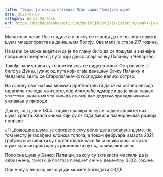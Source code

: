 ```yaml
---
title: "Овако је некада изгледао План садње Полојске шуме"
date: 2025-07-07
category: Бачка Паланка
url: https://backapalankavesti.com/zanimljivosti/iz-istorije/ovako-je-nekada-izgledao-plan-sadnje-polojske-sume-2/
---
```


Мапа носи назив План садње а у опису се наводи да се планира садити шума младог храста на данашњем Полоју. Ова мапа је стара 217 година.

На мапи се може видети и да је по плану било да се пошуми и значајна површина северно од пута који данас спаја Бачку Паланку и Челарево.

Такође занимљиви су топоними који се виде на мапи. Острво које је било уз Дунав, јужно од пута који спаја данашњу Бачку Паланку и Челарево звало се Старопаланачко господско велико острво.

На основу овог назива можемо претпоставити да су на острво некада одлазила господа на излете, лов или краће одморе и да је план садње храстове шуме имао за циљ да се овај део додатно приведе намени уживања у природи.

Дакле, још давне 1804. године планирале су се садње квалитетних шума храста. Хвала онима који су се тада бавили планирањима развоја природе.

ЈП „Војводина шуме“ је спровело сечу већег дела посађене шуме. На том месту је засађена клонска топола, а током фебруара и марта 2021. грађани и активисти су протестовали како би спасили мали остатак шуме који се простире уз регионални пут од планиране сече.

Полојска шума у Бачкој Паланци, за коју су активисти мислили да је одбрањена, поново је постала предмет сече у децембру 2022. године.

Ову мапу у високој резолуцији можете погледати ОВДЕ.
